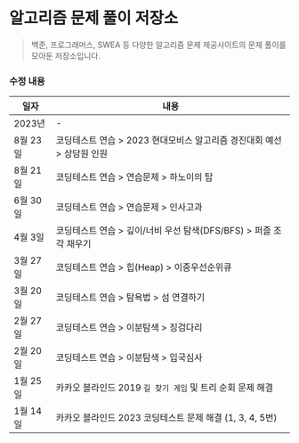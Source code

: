 # 알고리즘 문제 풀이 저장소

> 백준, 프로그래머스, SWEA 등 다양한 알고리즘 문제 제공사이트의 문제 풀이를 모아둔 저장소입니다.

### 수정 내용

| 일자     | 내용                                                         |
| -------- | ------------------------------------------------------------ |
| 2023년   | -                                                            |
| 8월 23일 | 코딩테스트 연습 > 2023 현대모비스 알고리즘 경진대회 예선 > 상담원 인원 |
| 8월 21일 | 코딩테스트 연습 > 연습문제 > 하노이의 탑                     |
| 6월 30일 | 코딩테스트 연습 > 연습문제 > 인사고과                        |
| 4월 3일  | 코딩테스트 연습 > 깊이/너비 우선 탐색(DFS/BFS) > 퍼즐 조각 채우기 |
| 3월 27일 | 코딩테스트 연습 > 힙(Heap) > 이중우선순위큐                  |
| 3월 20일 | 코딩테스트 연습 > 탐욕법 > 섬 연결하기                       |
| 2월 27일 | 코딩테스트 연습 > 이분탐색 > 징검다리                        |
| 2월 20일 | 코딩테스트 연습 > 이분탐색 > 입국심사                        |
| 1월 25일 | 카카오 블라인드 2019 `길 찾기 게임` 및 트리 순회 문제 해결   |
| 1월 14일 | 카카오 블라인드 2023 코딩테스트 문제 해결 (1, 3, 4, 5번)     |
